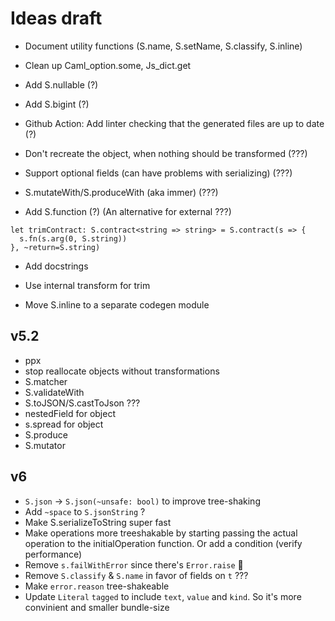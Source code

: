 # Ideas draft

- Document utility functions (S.name, S.setName, S.classify, S.inline)

- Clean up Caml_option.some, Js_dict.get

- Add S.nullable (?)

- Add S.bigint (?)

- Github Action: Add linter checking that the generated files are up to date (?)

- Don't recreate the object, when nothing should be transformed (???)

- Support optional fields (can have problems with serializing) (???)

- S.mutateWith/S.produceWith (aka immer) (???)

- Add S.function (?) (An alternative for external ???)

```
let trimContract: S.contract<string => string> = S.contract(s => {
  s.fn(s.arg(0, S.string))
}, ~return=S.string)
```

- Add docstrings

- Use internal transform for trim

- Move S.inline to a separate codegen module

## v5.2

- ppx
- stop reallocate objects without transformations
- S.matcher
- S.validateWith
- S.toJSON/S.castToJson ???
- nestedField for object
- s.spread for object
- S.produce
- S.mutator

## v6

- `S.json` -> `S.json(~unsafe: bool)` to improve tree-shaking
- Add `~space` to `S.jsonString` ?
- Make S.serializeToString super fast
- Make operations more treeshakable by starting passing the actual operation to the initialOperation function. Or add a condition (verify performance)
- Remove `s.failWithError` since there's `Error.raise` 🤔
- Remove `S.classify` & `S.name` in favor of fields on `t` ???
- Make `error.reason` tree-shakeable
- Update `Literal` `tagged` to include `text`, `value` and `kind`. So it's more convinient and smaller bundle-size

